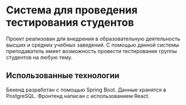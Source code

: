 # Система для проведения тестирования студентов
Проект реализован для внедрения в образовательную деятельность высших и средних учебных заведений. С помощью данной системы преподаватель имеет возможность провести тестирование группы студентов на любую тему.
## Использованные технологии
Бекенд разработан с помощью Spring Boot. Данные хранятся в PostgreSQL.
Фронтенд написан с использованием React.
